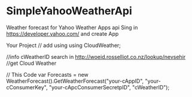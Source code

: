 # SimpleYahooWeatherApi
Weather forecast for Yahoo Weather Apps api  Sing in   https://developer.yahoo.com/  and  create App


Your Project
// add using 
using CloudWeather;

//info cWeatherID search in http://woeid.rosselliot.co.nz/lookup/nevsehir
//get Cloud Weather 
 
 
 // This Code
 var Forecasts = new WeatherForecast().GetWeatherForecast("your-cAppID", "your-cConsumerKey", "your-cApcConsumerSecretpID", "cWeatherID");
